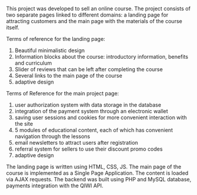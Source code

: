 This project was developed to sell an online course. The project consists of two separate pages linked to different domains: a landing page for attracting customers and the main page with the materials of the course itself. 

Terms of reference for the landing page:
1) Beautiful minimalistic design
2) Information blocks about the course: introductory information, benefits and curriculum
3) Slider of reviews that can be left after completing the course
4) Several links to the main page of the course
5) adaptive design

Terms of Reference for the main project page:
1) user authorization system with data storage in the database
2) integration of the payment system through an electronic wallet
3) saving user sessions and cookies for more convenient interaction with the site
4) 5 modules of educational content, each of which has convenient navigation through the lessons
5) email newsletters to attract users after registration
6) referral system for sellers to use their discount promo codes
7) adaptive design

The landing page is written using HTML, CSS, JS. The main page of the course is implemented as a Single Page Application. The content is loaded via AJAX requests. The backend was built using PHP and MySQL database, payments integration with the QIWI API.
